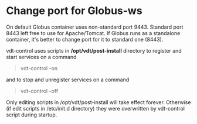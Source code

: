 # Change port for Globus-ws

On default Globus container uses non-standard port 9443. Standard port 8443 left free to use for Apache/Tomcat. If Globus runs as a standalone container, it's better to change port for it to standard one (8443). 

vdt-control uses scripts in **/opt/vdt/post-install** directory to register and start services on a command

>  vdt-control -on 

and to stop and unregister services on a command 

>  vdt-control -off

Only editing scripts in /opt/vdt/post-install will take effect forever. Otherwise (if edit scripts in /etc/init.d directory) they were overwritten by vdt-control script during startup.
